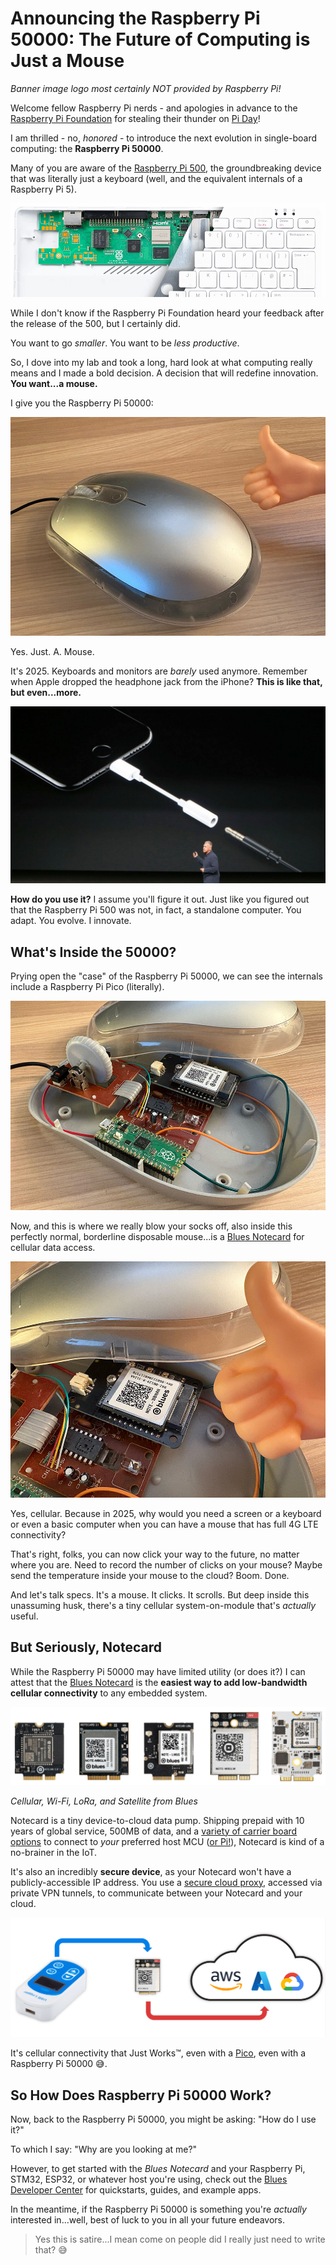 # Announcing the Raspberry Pi 50000: The Future of Computing is Just a Mouse

*Banner image logo most certainly NOT provided by Raspberry Pi!*

Welcome fellow Raspberry Pi nerds - and apologies in advance to the 
[Raspberry Pi Foundation](https://www.raspberrypi.org/) for stealing their 
thunder on [Pi Day](https://en.wikipedia.org/wiki/Pi_Day)!

I am thrilled - no, *honored* - to introduce the next evolution in single-board 
computing: the **Raspberry Pi 50000**.

Many of you are aware of the 
[Raspberry Pi 500](https://www.raspberrypi.com/products/raspberry-pi-500/), the 
groundbreaking device that was literally just a keyboard (well, and the 
equivalent internals of a Raspberry Pi 5).

![raspberry pi 500](rpi500.png)

While I don't know if the Raspberry Pi Foundation heard your feedback after the 
release of the 500, but I certainly did.

You want to go *smaller*. You want to be *less productive*.

So, I dove into my lab and took a long, hard look at what computing really 
means and I made a bold decision. A decision that will redefine innovation. 
**You want...a mouse.**

I give you the Raspberry Pi 50000:

![raspberry pi 50000 - yes, fake](rpi50000-thumbs-up-ext.jpg)

Yes. Just. A. Mouse.

It's 2025. Keyboards and monitors are *barely* used anymore. Remember when Apple 
dropped the headphone jack from the iPhone? **This is like that, but 
even...more.**

![apple headphone announcement](apple-headphone.jpg)

**How do you use it?** I assume you'll figure it out. Just like you figured out 
that the Raspberry Pi 500 was not, in fact, a standalone computer. You adapt. 
You evolve. I innovate.

## What's Inside the 50000?

Prying open the "case" of the Raspberry Pi 50000, we can see the internals 
include a Raspberry Pi Pico (literally).

![raspberry pi 50000 internals - yes, fake](rpi50000-internals.jpg)

Now, and this is where we really blow 
your socks off, also inside this perfectly normal, borderline disposable 
mouse...is a [Blues Notecard](https://blues.com/products/notecard/) for cellular 
data access.

![raspberry pi 50000 internals with blues notecard - yes, fake](rpi50000-thumbs-up-int.jpg)

Yes, cellular. Because in 2025, why would you need a screen or a keyboard or 
even a basic computer when you can have a mouse that has full 4G LTE 
connectivity?

That's right, folks, you can now click your way to the future, no matter where 
you are. Need to record the number of clicks on your mouse? Maybe send the 
temperature inside your mouse to the cloud? Boom. Done.

And let's talk specs. It's a mouse. It clicks. It scrolls. But deep inside this 
unassuming husk, there's a tiny cellular system-on-module that's *actually* 
useful.

## But Seriously, Notecard

While the Raspberry Pi 50000 may have limited utility (or does it?) I can attest 
that the [Blues Notecard](https://blues.com/products/notecard/) is the **easiest 
way to add low-bandwidth cellular connectivity** to any embedded system.

![cellular, wi-fi, lora, and satellite notecards](all-notecards.png)

*Cellular, Wi-Fi, LoRa, and Satellite from Blues*

Notecard is a tiny device-to-cloud data pump. Shipping prepaid with 10 years of 
global service, 500MB of data, and a 
[variety of carrier board options](https://blues.com/products/notecarrier/) to 
connect to *your* preferred host MCU 
([or Pi!](https://blues.com/products/notecarrier/notecarrier-pi/)), Notecard is 
kind of a no-brainer in the IoT.

It's also an incredibly **secure device**, as your Notecard won't have a 
publicly-accessible IP address. You use a 
[secure cloud proxy](https://blues.com/notehub/), accessed via private VPN 
tunnels, to communicate between your Notecard and your cloud.

![notecard and notehub data flow](notecard-data-flow.png)

It's cellular connectivity that Just Works™, even with a 
[Pico](https://dev.blues.io/blog/getting-started-with-raspberry-pi-pico-and-blues-notecard/), even with a 
Raspberry Pi 50000 😅.

## So How Does Raspberry Pi 50000 Work?

Now, back to the Raspberry Pi 50000, you might be asking: "How do I use it?"

To which I say: "Why are you looking at me?"

However, to get started with the *Blues Notecard* and your Raspberry Pi, STM32, 
ESP32, or whatever host you're using, check out the 
[Blues Developer Center](https://dev.blues.io/) for quickstarts, guides, and 
example apps.

In the meantime, if the Raspberry Pi 50000 is something you're *actually* 
interested in...well, best of luck to you in all your future endeavors.

> Yes this is satire...I mean come on people did I really just need to write 
> that? 😅
